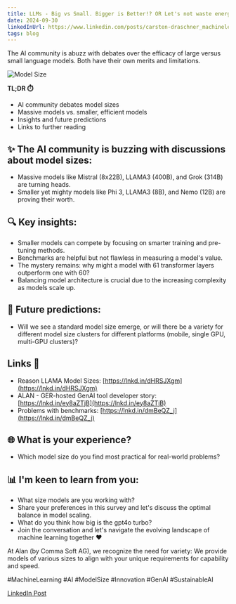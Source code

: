 ```yaml
---
title: LLMs - Big vs Small. Bigger is Better!? OR Let's not waste energy!? 
date: 2024-09-30
linkedInUrl: https://www.linkedin.com/posts/carsten-draschner_machinelearning-ai-modelsize-activity-7221169255419969536-IQnL?utm_source=share&utm_medium=member_desktop
tags: blog
---
```


The AI community is abuzz with debates over the efficacy of large versus small language models. Both have their own merits and limitations.

![Model Size](/img/blog_images/modelsize.png)

**TL;DR ⏱️**
- AI community debates model sizes
- Massive models vs. smaller, efficient models
- Insights and future predictions
- Links to further reading

<!-- excerpt -->

## ✨ The AI community is buzzing with discussions about model sizes:

- Massive models like Mistral (8x22B), LLAMA3 (400B), and Grok (314B) are turning heads.
- Smaller yet mighty models like Phi 3, LLAMA3 (8B), and Nemo (12B) are proving their worth.

## 🔍 Key insights:

- Smaller models can compete by focusing on smarter training and pre-tuning methods.
- Benchmarks are helpful but not flawless in measuring a model's value.
- The mystery remains: why might a model with 61 transformer layers outperform one with 60?
- Balancing model architecture is crucial due to the increasing complexity as models scale up.

## 🔮 Future predictions:

- Will we see a standard model size emerge, or will there be a variety for different model size clusters for different platforms (mobile, single GPU, multi-GPU clusters)?

## Links 🔗

- Reason LLAMA Model Sizes: [https://lnkd.in/dHRSJXgm](https://lnkd.in/dHRSJXgm)
- ALAN - GER-hosted GenAI tool developer story: [https://lnkd.in/ey8aZTjB](https://lnkd.in/ey8aZTjB)
- Problems with benchmarks: [https://lnkd.in/dmBeQZ_j](https://lnkd.in/dmBeQZ_j)

## 🌐 What is your experience?

- Which model size do you find most practical for real-world problems?

## 📊 I'm keen to learn from you:

- What size models are you working with?
- Share your preferences in this survey and let's discuss the optimal balance in model scaling.
- What do you think how big is the gpt4o turbo?
- Join the conversation and let's navigate the evolving landscape of machine learning together ❤️

At Alan (by Comma Soft AG), we recognize the need for variety:
We provide models of various sizes to align with your unique requirements for capability and speed.

#MachineLearning #AI #ModelSize #Innovation #GenAI #SustainableAI

[LinkedIn Post](https://www.linkedin.com/posts/carsten-draschner_machinelearning-ai-modelsize-activity-7221169255419969536-IQnL?utm_source=share&utm_medium=member_desktop)

